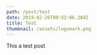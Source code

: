 ```yaml
---
path: /post/test
date: 2019-02-26T00:52:06.284Z
title: Test
thumbnail: /assets/logomark.png
---
```

This a test post
